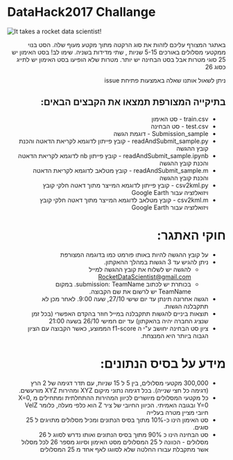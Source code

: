 # DataHack2017 Challange

![It takes a rocket data scientist!](https://github.com/RocketDataScientist/DataHack-2017/blob/master/logo.jpg "It takes a rocket data scientist!")

<div dir="rtl">

באתגר המצורף עליכם לזהות את סוג הרקטה מתוך מקטע מעוף שלה. 
הסט בנוי ממקטעי מסלולים באורכים 5-15 שניות , שתי מדידות בשניה.
שימו לב! בסט האימון יש 25 סוגי מטרות אבל בסט הבחינה יש יותר. מטרות שלא הופיעו בסט האימון יש לתייג כסוג 26

ניתן לשאול אותנו שאלה באמצעות פתיחת issue

## בתיקייה המצורפת תמצאו את הקבצים הבאים:

* train.csv - סט האימון
* test.csv - סט הבחינה
* Submission_sample - דוגמת הגשה
* readAndSubmit_sample.py - קובץ פייתון לדוגמא לקריאת הדאטה והכנת קובץ ההגשה
* readAndSubmit_sample.ipynb - קובץ פייתון nb לדוגמא לקריאת הדאטה והכנת קובץ ההגשה
* readAndSubmit_sample.m - קובץ מטלאב לדוגמא לקריאת הדאטה והכנת קובץ ההגשה
* csv2kml.py - קובץ פייתון לדוגמא המייצר מתוך דאטה חלקי קובץ ויזואלזציה עבור Google Earth
* csv2kml.m - קובץ מטלאב לדוגמא המייצר מתוך דאטה חלקי קובץ ויזואלזציה עבור Google Earth

# חוקי האתגר:

* על קובץ ההגשה להיות באותו פורמט כמו בדוגמה המצורפת
* ניתן להגיש עד 3 הגשות במהלך ההאקתון.
  * להגשה יש לשלוח את קובץ ההגשה למייל RocketDataScientist@gmail.com
  * בכותרת יש לכתוב submission: TeamName. במקום TeamName יש לרשום את שם הקבוצה.
* הגשה אחרונה תינתן עד יום שישי 27/10, שעה 9:00. לאחר מכן לא תתקבלנה הגשות.
* תוצאות ביניים להגשות תתקבלנה במייל חוזר בהקדם האפשרי (בכל זמן שנציג החברה יהיה בהאקתון) עד יום חמישי 26/10 בשעה 21:00
* ציון סט הבחינה יחושב ע"י ה f1-score הממוצע, כאשר הקבוצה עם הציון הגבוה ביותר היא המנצחת.


# מידע על בסיס הנתונים:

* 300,000 מקטעי מסלולים, בין 5 ל 15 שניות, עם תדר דגימה של 2 הרץ (דגימה כל חצי שנייה).
בכל דגימה נתוני מיקום XYZ ומהירות XYZ מורעשים.
* כל מקטעי המסלולים מיושרים לכיוון המהירות ההתחלתית ומתחילים מ X=0, Y=0 ובגובה האמיתי. הכיוון החיובי של ציר Z הוא כלפי מעלה, כלומר VelZ חיובי מציין מטרה בעלייה
* סט האימון הינו כ-10% מתוך בסיס הנתונים ומכיל מסלולים מתויגים ל 25 סוגים.
* סט הבחינה הינו כ 90% מתוך בסיס הנתונים ואותו נדרש לסווג ל 26 מסלולים - הכוונה ל 25 המסלולים מסט האימון וסיווג מספר 26 לכל מסלול אשר מתקבלת עבורו החלטה שלא לסווגו לאף אחד מ 25 המסלולים 



</div>
